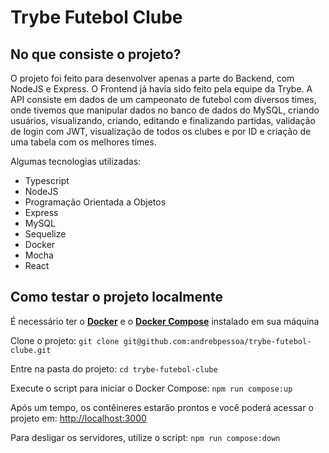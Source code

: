 # Trybe Futebol Clube

## No que consiste o projeto?

O projeto foi feito para desenvolver apenas a parte do Backend, com NodeJS e Express. O Frontend já havia sido feito pela equipe da Trybe. A API consiste em dados de um campeonato de futebol com diversos times, onde tivemos que manipular dados no banco de dados do MySQL, criando usuários, visualizando, criando, editando e finalizando partidas, validação de login com JWT, visualização de todos os clubes e por ID e criação de uma tabela com os melhores times.

Algumas tecnologias utilizadas:

* Typescript
* NodeJS
* Programação Orientada a Objetos
* Express
* MySQL
* Sequelize
* Docker
* Mocha
* React

## Como testar o projeto localmente

É necessário ter o [**Docker**](https://www.docker.com/) e o [**Docker Compose**](https://docs.docker.com/compose/) instalado em sua máquina

Clone o projeto:
`git clone git@github.com:andrebpessoa/trybe-futebol-clube.git`

Entre na pasta do projeto:
`cd trybe-futebol-clube`

Execute o script para iniciar o Docker Compose:
`npm run compose:up`

Após um tempo, os contêineres estarão prontos e você poderá acessar o projeto em: <http://localhost:3000>

Para desligar os servidores, utilize o script:
`npm run compose:down`
